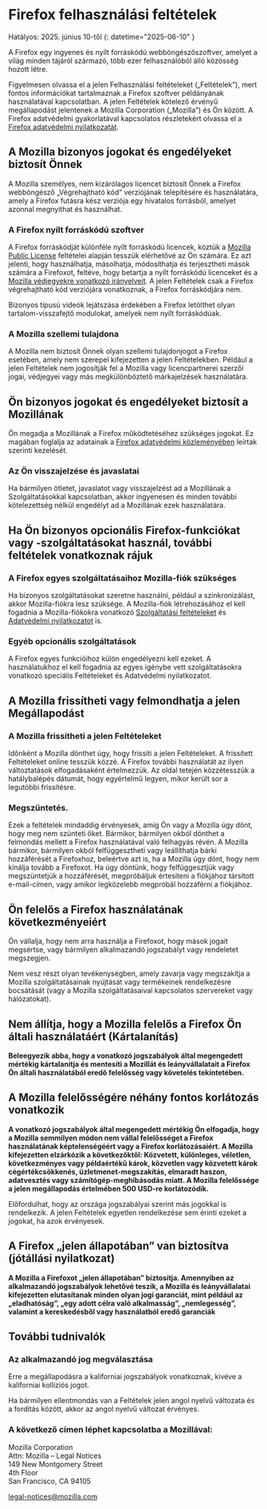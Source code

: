 ﻿# Firefox felhasználási feltételek

Hatályos: 2025. június 10-től
{: datetime="2025-06-10" }

A Firefox egy ingyenes és nyílt forráskódú webböngészőszoftver, amelyet a világ minden tájáról származó, több ezer felhasználóból álló közösség hozott létre.

Figyelmesen olvassa el a jelen Felhasználási feltételeket („Feltételek”), mert fontos információkat tartalmaznak a Firefox szoftver példányának használatával kapcsolatban. A jelen Feltételek kötelező érvényű megállapodást jelentenek a Mozilla Corporation („Mozilla”) és Ön között. A Firefox adatvédelmi gyakorlatával kapcsolatos részletekért olvassa el a [Firefox adatvédelmi nyilatkozatát](https://www.mozilla.org/privacy/firefox/#notice).

## A Mozilla bizonyos jogokat és engedélyeket biztosít Önnek

A Mozilla személyes, nem kizárólagos licencet biztosít Önnek a Firefox webböngésző „Végrehajtható kód” verziójának telepítésére és használatára, amely a Firefox futásra kész verziója egy hivatalos forrásból, amelyet azonnal megnyithat és használhat.

### A Firefox nyílt forráskódú szoftver

A Firefox forráskódját különféle nyílt forráskódú licencek, köztük a [Mozilla Public License](https://www.mozilla.org/MPL/) feltételei alapján tesszük elérhetővé az Ön számára. Ez azt jelenti, hogy használhatja, másolhatja, módosíthatja és terjesztheti mások számára a Firefoxot, feltéve, hogy betartja a nyílt forráskódú licenceket és a [Mozilla védjegyekre vonatkozó irányelveit](https://www.mozilla.org/foundation/trademarks/policy/). A jelen Feltételek csak a Firefox végrehajtható kód verziójára vonatkoznak, a Firefox forráskódjára nem.

Bizonyos típusú videók lejátszása érdekében a Firefox letölthet olyan tartalom-visszafejtő modulokat, amelyek nem nyílt forráskódúak.

### A Mozilla szellemi tulajdona

A Mozilla nem biztosít Önnek olyan szellemi tulajdonjogot a Firefox esetében, amely nem szerepel kifejezetten a jelen Feltételekben. Például a jelen Feltételek nem jogosítják fel a Mozilla vagy licencpartnerei szerzői jogai, védjegyei vagy más megkülönböztető márkajelzések használatára.

## Ön bizonyos jogokat és engedélyeket biztosít a Mozillának

Ön megadja a Mozillának a Firefox működtetéséhez szükséges jogokat. Ez magában foglalja az adatainak a [Firefox adatvédelmi közleményében](https://www.mozilla.org/privacy/firefox/#notice) leírtak szerinti kezelését.

### Az Ön visszajelzése és javaslatai

Ha bármilyen ötletet, javaslatot vagy visszajelzést ad a Mozillának a Szolgáltatásokkal kapcsolatban, akkor ingyenesen és minden további kötelezettség nélkül engedélyt ad a Mozillának ezek használatára.

## Ha Ön bizonyos opcionális Firefox-funkciókat vagy -szolgáltatásokat használ, további feltételek vonatkoznak rájuk

### A Firefox egyes szolgáltatásaihoz Mozilla-fiók szükséges

Ha bizonyos szolgáltatásokat szeretne használni, például a szinkronizálást, akkor Mozilla-fiókra lesz szüksége. A Mozilla-fiók létrehozásához el kell fogadnia a Mozilla-fiókokra vonatkozó [Szolgáltatási feltételeket](https://www.mozilla.org/about/legal/terms/services/) és [Adatvédelmi nyilatkozatot](https://www.mozilla.org/privacy/mozilla-accounts/) is.

### Egyéb opcionális szolgáltatások

A Firefox egyes funkcióihoz külön engedélyezni kell ezeket. A használatukhoz el kell fogadnia az egyes igénybe vett szolgáltatásokra vonatkozó speciális Feltételeket és Adatvédelmi nyilatkozatot.

## A Mozilla frissítheti vagy felmondhatja a jelen Megállapodást

### A Mozilla frissítheti a jelen Feltételeket

Időnként a Mozilla dönthet úgy, hogy frissíti a jelen Feltételeket. A frissített Feltételeket online tesszük közzé. A Firefox további használatát az ilyen változtatások elfogadásaként értelmezzük. Az oldal tetején közzétesszük a hatálybalépés dátumát, hogy egyértelmű legyen, mikor került sor a legutóbbi frissítésre.

### Megszüntetés.

Ezek a feltételek mindaddig érvényesek, amíg Ön vagy a Mozilla úgy dönt, hogy meg nem szünteti őket. Bármikor, bármilyen okból dönthet a felmondás mellett a Firefox használatával való felhagyás révén. A Mozilla bármikor, bármilyen okból felfüggesztheti vagy leállíthatja bárki hozzáférését a Firefoxhoz, beleértve azt is, ha a Mozilla úgy dönt, hogy nem kínálja tovább a Firefoxot. Ha úgy döntünk, hogy felfüggesztjük vagy megszüntetjük a hozzáférését, megpróbáljuk értesíteni a fiókjához társított e-mail-címen, vagy amikor legközelebb megpróbál hozzáférni a fiókjához.

## Ön felelős a Firefox használatának következményeiért

Ön vállalja, hogy nem arra használja a Firefoxot, hogy mások jogait megsértse, vagy bármilyen alkalmazandó jogszabályt vagy rendeletet megszegjen.

Nem vesz részt olyan tevékenységben, amely zavarja vagy megszakítja a Mozilla szolgáltatásainak nyújtását vagy termékeinek rendelkezésre bocsátását (vagy a Mozilla szolgáltatásaival kapcsolatos szervereket vagy hálózatokat).

## Nem állítja, hogy a Mozilla felelős a Firefox Ön általi használatáért (Kártalanítás)

**Beleegyezik abba, hogy a vonatkozó jogszabályok által megengedett mértékig kártalanítja és mentesíti a Mozillát és leányvállalatait a Firefox Ön általi használatából eredő felelősség vagy követelés tekintetében.**

## A Mozilla felelősségére néhány fontos korlátozás vonatkozik

**A vonatkozó jogszabályok által megengedett mértékig Ön elfogadja, hogy a Mozilla semmilyen módon nem vállal felelősséget a Firefox használatának képtelenségéért vagy a Firefox korlátozásaiért. A Mozilla kifejezetten elzárkózik a következőktől: Közvetett, különleges, véletlen, következményes vagy példaértékű károk, közvetlen vagy közvetett károk cégértékcsökkenés, üzletmenet-megszakítás, elmaradt haszon, adatvesztés vagy számítógép-meghibásodás miatt. A Mozilla felelőssége a jelen megállapodás értelmében 500 USD-re korlátozódik.**

Előfordulhat, hogy az országa jogszabályai szerint más jogokkal is rendelkezik. A jelen Feltételek egyetlen rendelkezése sem érinti ezeket a jogokat, ha azok érvényesek.

## A Firefox „jelen állapotában” van biztosítva (jótállási nyilatkozat)

**A Mozilla a Firefoxot „jelen állapotában” biztosítja. Amennyiben az alkalmazandó jogszabályok lehetővé teszik, a Mozilla és leányvállalatai kifejezetten elutasítanak minden olyan jogi garanciát, mint például az „eladhatóság”, „egy adott célra való alkalmasság”, „nemlegesség”, valamint a kereskedésből vagy használatból eredő garanciák**

## További tudnivalók

### Az alkalmazandó jog megválasztása

Erre a megállapodásra a kaliforniai jogszabályok vonatkoznak, kivéve a kaliforniai kollíziós jogot.

Ha bármilyen ellentmondás van a Feltételek jelen angol nyelvű változata és a fordítás között, akkor az angol nyelvű változat érvényes.

### A következő címen léphet kapcsolatba a Mozillával:

Mozilla Corporation <br>
Attn: Mozilla – Legal Notices <br>
149 New Montgomery Street <br>
4th Floor <br>
San Francisco, CA 94105

legal-notices@mozilla.com
